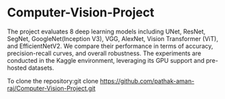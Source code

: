 # Computer-Vision-Project

The project evaluates 8 deep learning models including UNet, ResNet, SegNet, GoogleNet(Inception V3), VGG, AlexNet, Vision Transformer (ViT), and EfficientNetV2. We compare their performance in terms of accuracy, precision-recall curves, and overall robustness. The experiments are conducted in the Kaggle environment, leveraging its GPU support and pre-hosted datasets.


To clone the repository:git clone https://github.com/pathak-aman-raj/Computer-Vision-Project.git
